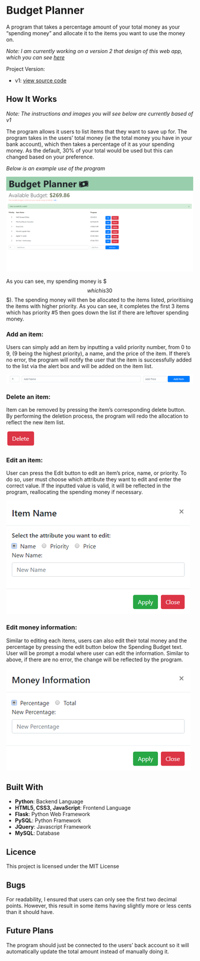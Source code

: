 # Budget Planner

A program that takes a percentage amount of your total money as your “spending money” and allocate it to the items you want to use the money on.

_Note: I am currently working on a version 2 that design of this web app, which you can see [here](https://drive.google.com/open?id=1BQDNJLEtZZiBB2hCC3bDnlWoYTrFS94E)_

Project Version:
- v1: [view source code](https://www.dropbox.com/s/iug15sjhghfj5zg/v1.zip?dl=0)

## How It Works

_Note: The instructions and images you will see below are currently based of v1_

The program allows it users to list items that they want to save up for. The program takes in the users’ total money (ie the total money you have in your bank account), which then takes a percentage of it as your spending money. As the default, 30% of your total would be used but this can changed based on your preference.

_Below is an example use of the program_

<p align="center">
  <img src="assets/img/_github_readme/index.png">
</p>

As you can see, my spending money is $$$ which is 30% of the total ($$$). The spending money will then be allocated to the items listed, prioritising the items with higher priority. As you can see, it completes the first 3 items which has priority #5 then goes down the list if there are leftover spending money.

### Add an item:

Users can simply add an item by inputting a valid priority number, from 0 to 9, (9 being the highest priority), a name, and the price of the item. If there’s no error, the program will notify the user that the item is successfully added to the list via the alert box and will be added on the item list.

![](assets/img/_github_readme/add_item.PNG)

### Delete an item:

Item can be removed by pressing the item’s corresponding delete button. By performing the deletion process, the program will redo the allocation to reflect the new item list.

![](assets/img/_github_readme/delete.PNG)

### Edit an item:

User can press the Edit button to edit an item’s price, name, or priority. To do so, user must choose which attribute they want to edit and enter the correct value. If the inputted value is valid, it will be reflected in the program, reallocating the spending money if necessary.

![](assets/img/_github_readme/edit_item.PNG)

### Edit money information:

Similar to editing each items, users can also edit their total money and the percentage by pressing the edit button below the Spending Budget text. User will be prompt a modal where user can edit the information. Similar to above, if there are no error, the change will be reflected by the program.

![](assets/img/_github_readme/edit_money.PNG)

## Built With

- **Python**: Backend Language
- **HTML5, CSS3, JavaScript**: Frontend Language
- **Flask**: Python Web Framework
- **PySQL**: Python Framework
- **JQuery**: Javascript Framework
- **MySQL**: Database

## Licence

This project is licensed under the MIT License

## Bugs

For readability, I ensured that users can only see the first two decimal points. However, this result in some items having slightly more or less cents than it should have.

## Future Plans

The program should just be connected to the users’ back account so it will automatically update the total amount instead of manually doing it.
